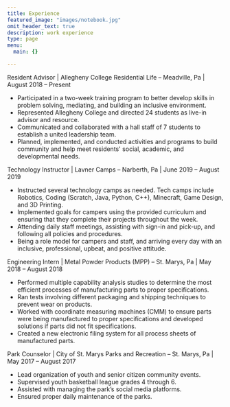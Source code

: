 ```yaml
---
title: Experience
featured_image: "images/notebook.jpg"
omit_header_text: true
description: work experience
type: page
menu:
  main: {}

---
```


Resident Advisor | Allegheny College Residential Life – Meadville, Pa | August 2018 – Present

- Participated in a two-week training program to better develop skills in problem solving, mediating, and building an inclusive environment.
- Represented Allegheny College and directed 24 students as live-in advisor and resource.
- Communicated and collaborated with a hall staff of 7 students to establish a united leadership team.
- Planned, implemented, and conducted activities and programs to build community and help meet residents' social, academic, and developmental needs.



Technology Instructor | Lavner Camps – Narberth, Pa | June 2019 – August 2019

- Instructed several technology camps as needed. Tech camps include Robotics, Coding (Scratch, Java, Python, C++), Minecraft, Game Design, and 3D Printing.
- Implemented goals for campers using the provided curriculum and ensuring that they complete their projects throughout the week.
- Attending daily staff meetings, assisting with sign-in and pick-up, and following all policies and procedures.
- Being a role model for campers and staff, and arriving every day with an inclusive, professional, upbeat, and positive attitude.
	


Engineering Intern | Metal Powder Products (MPP) – St. Marys, Pa | May 2018 – August 2018

- Performed multiple capability analysis studies to determine the most efficient processes of manufacturing parts to proper specifications.
- Ran tests involving different packaging and shipping techniques to prevent wear on products.
- Worked with coordinate measuring machines (CMM) to ensure parts were being manufactured to proper specifications and developed solutions if parts did not fit specifications.
- Created a new electronic filing system for all process sheets of manufactured parts.
	


Park Counselor | City of St. Marys Parks and Recreation – St. Marys, Pa | May 2017 – August 2017

- Lead organization of youth and senior citizen community events. 
- Supervised youth basketball league grades 4 through 6.
- Assisted with managing the park’s social media platforms.
- Ensured proper daily maintenance of the parks.

